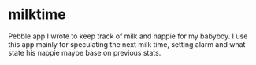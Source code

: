 milktime
========

Pebble app I wrote to keep track of milk and nappie for my babyboy. I use this app mainly for speculating the next milk time, setting alarm and what state his nappie maybe base on previous stats.
